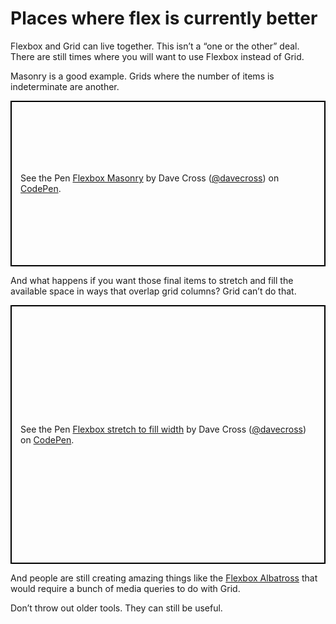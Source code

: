 # Places where flex is currently better  
  
Flexbox and Grid can live together. This isn’t a “one or the other” deal. There are still times where you will want to use Flexbox instead of Grid. 

Masonry is a good example. Grids where the number of items is indeterminate are another. 

<p class="codepen" data-height="265" data-theme-id="0" data-default-tab="result" data-user="davecross" data-slug-hash="7843a8e162079e52e05ac5656b1fc522" style="height: 265px; box-sizing: border-box; display: flex; align-items: center; justify-content: center; border: 2px solid black; margin: 1em 0; padding: 1em;" data-pen-title="Flexbox Masonry">
  <span>See the Pen <a href="https://codepen.io/davecross/pen/7843a8e162079e52e05ac5656b1fc522/">
  Flexbox Masonry</a> by Dave Cross (<a href="https://codepen.io/davecross">@davecross</a>)
  on <a href="https://codepen.io">CodePen</a>.</span>
</p>

And what happens if you want those final items to stretch and fill the available space in ways that overlap grid columns? Grid can’t do that.  

<p class="codepen" data-height="414" data-theme-id="0" data-default-tab="result" data-user="davecross" data-slug-hash="c96cab3dca34dc8d6607300896884f3b" style="height: 414px; box-sizing: border-box; display: flex; align-items: center; justify-content: center; border: 2px solid black; margin: 1em 0; padding: 1em;" data-pen-title="Flexbox stretch to fill width">
  <span>See the Pen <a href="https://codepen.io/davecross/pen/c96cab3dca34dc8d6607300896884f3b/">
  Flexbox stretch to fill width</a> by Dave Cross (<a href="https://codepen.io/davecross">@davecross</a>)
  on <a href="https://codepen.io">CodePen</a>.</span>
</p>

And people are still creating amazing things like the [Flexbox Albatross](http://www.heydonworks.com/article/the-flexbox-holy-albatross) that would require a bunch of media queries to do with Grid.
  
Don’t throw out older tools. They can still be useful.  

<codepen/>

